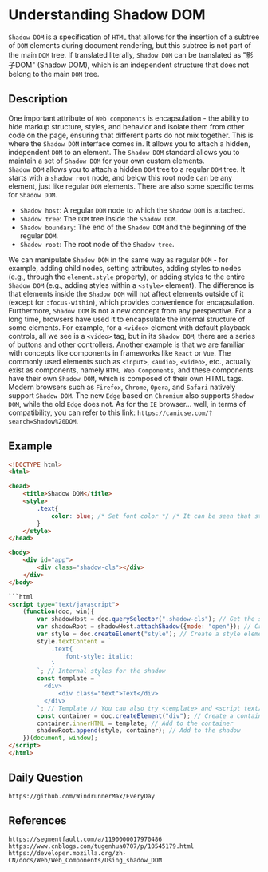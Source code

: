 # Understanding Shadow DOM
`Shadow DOM` is a specification of `HTML` that allows for the insertion of a subtree of `DOM` elements during document rendering, but this subtree is not part of the main `DOM` tree. If translated literally, `Shadow DOM` can be translated as "影子DOM" (Shadow DOM), which is an independent structure that does not belong to the main `DOM` tree.

## Description
One important attribute of `Web components` is encapsulation - the ability to hide markup structure, styles, and behavior and isolate them from other code on the page, ensuring that different parts do not mix together. This is where the `Shadow DOM` interface comes in. It allows you to attach a hidden, independent `DOM` to an element. The `Shadow DOM` standard allows you to maintain a set of `Shadow DOM` for your own custom elements.  
`Shadow DOM` allows you to attach a hidden `DOM` tree to a regular `DOM` tree. It starts with a `shadow root` node, and below this root node can be any element, just like regular `DOM` elements. There are also some specific terms for `Shadow DOM`.

* `Shadow host`: A regular `DOM` node to which the `Shadow DOM` is attached.
* `Shadow tree`: The `DOM` tree inside the `Shadow DOM`.
* `Shadow boundary`: The end of the `Shadow DOM` and the beginning of the regular `DOM`.
* `Shadow root`: The root node of the `Shadow tree`.

We can manipulate `Shadow DOM` in the same way as regular `DOM` - for example, adding child nodes, setting attributes, adding styles to nodes (e.g., through the `element.style` property), or adding styles to the entire `Shadow DOM` (e.g., adding styles within a `<style>` element). The difference is that elements inside the `Shadow DOM` will not affect elements outside of it (except for `:focus-within`), which provides convenience for encapsulation.  
Furthermore, `Shadow DOM` is not a new concept from any perspective. For a long time, browsers have used it to encapsulate the internal structure of some elements. For example, for a `<video>` element with default playback controls, all we see is a `<video>` tag, but in its `Shadow DOM`, there are a series of buttons and other controllers. Another example is that we are familiar with concepts like components in frameworks like `React` or `Vue`. The commonly used elements such as `<input>`, `<audio>`, `<video>`, etc., actually exist as components, namely `HTML Web Components`, and these components have their own `Shadow DOM`, which is composed of their own HTML tags.  
Modern browsers such as `Firefox`, `Chrome`, `Opera`, and `Safari` natively support `Shadow DOM`. The new `Edge` based on `Chromium` also supports `Shadow DOM`, while the old `Edge` does not. As for the `IE` browser... well, in terms of compatibility, you can refer to this link: `https://caniuse.com/?search=Shadow%20DOM`.

## Example

```html
<!DOCTYPE html>
<html>

<head>
    <title>Shadow DOM</title>
    <style>
        .text{
            color: blue; /* Set font color */ /* It can be seen that styles defined externally cannot affect the styles of elements inside the shadow */
        }
    </style>
</head>

<body>
    <div id="app">
        <div class="shadow-cls"></div>
    </div>
</body>

```html
<script type="text/javascript">
    (function(doc, win){
        var shadowHost = doc.querySelector(".shadow-cls"); // Get the shadow host
        var shadowRoot = shadowHost.attachShadow({mode: "open"}); // Create (attach) the shadow root // "open" means that the Shadow DOM can be accessed through JavaScript methods on the page
        var style = doc.createElement("style"); // Create a style element
        style.textContent = `
            .text{
                font-style: italic;
            }
        `; // Internal styles for the shadow
        const template = `
          <div>
              <div class="text">Text</div>
          </div>
        `; // Template // You can also try <template> and <script text/template>
        const container = doc.createElement("div"); // Create a container
        container.innerHTML = template; // Add to the container
        shadowRoot.append(style, container); // Add to the shadow
    })(document, window);
</script>
</html>
```

## Daily Question

```
https://github.com/WindrunnerMax/EveryDay
```

## References

```
https://segmentfault.com/a/1190000017970486
https://www.cnblogs.com/tugenhua0707/p/10545179.html
https://developer.mozilla.org/zh-CN/docs/Web/Web_Components/Using_shadow_DOM
```